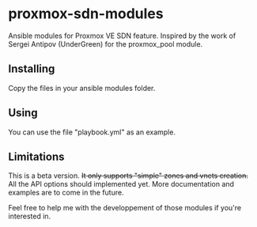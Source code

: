 # proxmox-sdn-modules
Ansible modules for Proxmox VE SDN feature.
Inspired by the work of Sergei Antipov (UnderGreen) for the proxmox_pool module.

## Installing
Copy the files in your ansible modules folder.

## Using
You can use the file "playbook.yml" as an example.

## Limitations
This is a beta version. ~~It only supports "simple" zones and vnets creation.~~ All the API options should implemented yet. 
More documentation and examples are to come in the future. 

Feel free to help me with the developpement of those modules if you're interested in.
